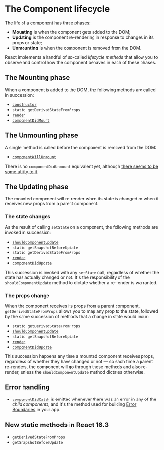 # The Component lifecycle

The life of a component has three phases:

* __Mounting__ is when the component gets added to the DOM;
* __Updating__ is the component re-rendering in response to changes in its props or state;
* __Unmounting__ is when the component is removed from the DOM.

React implements a handful of so-called _lifecycle methods_ that allow you to observe and control how the component behaves in each of these phases. 

## The Mounting phase

When a component is added to the DOM, the following methods are called in succession:

* [`constructor`](https://reactjs.org/docs/react-component.html#constructor)
* `static getDerivedStateFromProps`
* [`render`](https://reactjs.org/docs/react-component.html#render)
* [`componentDidMount`](https://reactjs.org/docs/react-component.html#componentdidmount)

## The Unmounting phase

A single method is called before the component is removed from the DOM:

* [`componentWillUnmount`](https://reactjs.org/docs/react-component.html#componentwillunmount)

There is no `componentDidUnmount` equivalent yet, although [there seems to be some utility to it](https://github.com/facebook/react/issues/6424).

## The Updating phase

The mounted component will re-render when its state is changed or when it receives new props from a parent component. 

### The state changes

As the result of calling `setState` on a component, the following methods are invoked in succession:

* [`shouldComponentUpdate`](https://reactjs.org/docs/react-component.html#shouldcomponentupdate)
* `static getSnapshotBeforeUpdate`
* `static getDerivedStateFromProps`
* [`render`](https://reactjs.org/docs/react-component.html#render)
* [`componentDidUpdate`](https://reactjs.org/docs/react-component.html#componentdidupdate)

This succession is invoked with any `setState` call, regardless of whether the state has actually changed or not. It's the responsibility of the `shouldComponentUpdate` method to dictate whether a re-render is warranted.

### The props change

When the component receives its props from a parent component, `getDerivedStateFromProps` allows you to map any prop to the state, followed by the same succession of methods that a change in state would incur:

* `static getDerivedStateFromProps`
* [`shouldComponentUpdate`](https://reactjs.org/docs/react-component.html#shouldcomponentupdate)
* `static getSnapshotBeforeUpdate`
* [`render`](https://reactjs.org/docs/react-component.html#render)
* [`componentDidUpdate`](https://reactjs.org/docs/react-component.html#componentdidupdate)

This succession happens any time a mounted component receives props, regardless of whether they have changed or not — so each time a parent re-renders, the component will go through these methods and also re-render, unless the `shouldComponentUpdate` method dictates otherwise.

## Error handling

* [`componentDidCatch`](https://reactjs.org/docs/react-component.html#componentdidcatch) is emitted whenever there was an error in any of the _child components_, and it's the method used for building [Error Boundaries](./error-boundaries.md) in your app.

## New static methods in React 16.3

* `getDerivedStateFromProps`
* `getSnapshotBeforeUpdate`
